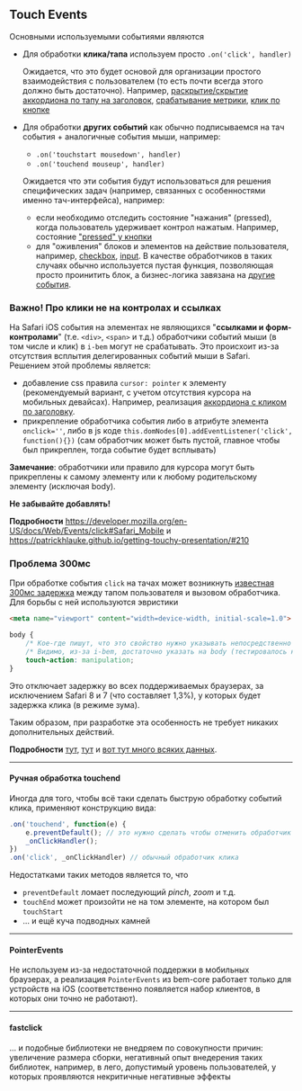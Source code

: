 ## Touch Events

Основными используемыми событиями являются
* Для обработки **клика/тапа** используем просто `.on('click', handler)`

    Ожидается, что это будет основой для организации простого взаимодействия с пользователем (то есть почти всегда
    этого должно быть достаточно).
    Например, [раскрытие/скрытие аккордиона по тапу на заголовок](../blocks/accordion/__item/accordion__item.js),
    [срабатывание метрики](../blocks/metrika/__goal/metrika__goal.js#L6),
    [клик по кнопке](../blocks/button/button.js#L37)

* Для обработки **других событий** как обычно подписываемся на тач события + аналогичные события мыши, например:
    * `.on('touchstart mousedown', handler)`
    * `.on('touchend mouseup', handler)`

    Ожидается что эти события будут использоваться для решения специфических задач (например, связанных с особенностями
    именно тач-интерфейса), например:
    * если необходимо отследить состояние "нажания" (pressed), когда пользователь удерживает контрол нажатым. Например,
        состояние ["pressed" у кнопки](../blocks/button/button.js#L65)
    * для "оживления" блоков и элементов на действие пользователя, например,
        [checkbox](../blocks/checkbox/checkbox.js#L50), [input](../blocks/input/input.js#L58). В качестве
        обработчиков в таких случаях обычно используется пустая функция, позволяющая просто проинитить блок, а
        бизнес-логика завязана на [другие события](../blocks/input/input.js#L47).

### Важно! Про клики не на контролах и ссылках
На Safari iOS события на элементах не являющихся "**ссылками и форм-контролами**" (т.е. `<div>`, `<span>` и т.д.)
обработчики событий мыши (в том числе и клик) в `i-bem` могут не срабатывать. Это происхоит из-за отсутствия всплытия
делегированных событий мыши в Safari. Решением этой проблемы является:
* добавление css правила `cursor: pointer` к элементу (рекомендуемый вариант, с учетом отсутствия курсора на
    мобильных девайсах). Например, реализация [аккордиона с кликом по заголовку](blocks/accordion/accordion.sass#L19).
* прикрепление обработчика события либо в атрибуте элемента `onclick=''`, либо в js коде
    `this.domNodes[0].addEventListener('click', function(){})` (сам обработчик может быть пустой, главное чтобы был
    прикреплен, тогда событие будет всплывать)

**Замечание**: обработчики или правило для курсора могут быть прикреплены к самому элементу или к любому родительскому
элементу (исключая body).

**Не забывайте добавлять!**

**Подробности** https://developer.mozilla.org/en-US/docs/Web/Events/click#Safari_Mobile и
https://patrickhlauke.github.io/getting-touchy-presentation/#210

### Проблема 300мс
При обработке события `click` на тачах может возникнуть [известная](https://www.youtube.com/watch?v=uNxYbDtDPGM)
[300мс задержка](https://www.youtube.com/watch?v=IJ1fhtRRXG8) между тапом пользователя и вызовом обработчика.
Для борьбы с ней используются эвристики
```html
<meta name="viewport" content="width=device-width, initial-scale=1.0">
```
```css
body {
    /* Кое-где пишут, что это свойство нужно указывать непосредственно на элементе, на котором ловим событие */
    /* Видимо, из-за i-bem, достаточно указать на body (тестировалось на iOS 10 и 11) */
    touch-action: manipulation;
}
```

Это отключает задержку во всех поддерживаемых браузерах, за исключением Safari 8 и 7 (что составляет 1,3%), у
которых будет задержка клика (в режиме зума).

Таким образом, при разработке эта особенность не требует никаких дополнительных действий.

**Подробности** [тут](http://www.telerik.com/blogs/what-exactly-is.....-the-300ms-click-delay),
[тут](https://developers.google.com/web/updates/2013/12/300ms-tap-delay-gone-away) и
[вот тут много всяких данных](https://patrickhlauke.github.io/getting-touchy-presentation/#98).

---

#### Ручная обработка touchend
Иногда для того, чтобы всё таки сделать быструю обработку событий клика, применяют конструкцию вида:
```js
.on('touchend', function(e) {
    e.preventDefault(); // это нужно сделать чтобы отменить обработчик клика
    _onClickHandler();
})
.on('click', _onClickHandler) // обычный обработчик клика
```
Недостатками таких методов является то, что
* `preventDefault` ломает последующий *pinch*, *zoom* и т.д.
* `touchEnd` может произойти не на том элементе, на котором был `touchStart`
* ... и ещё куча подводных камней

---

#### PointerEvents
Не используем из-за недостаточной поддержки в мобильных браузерах, а реализация `PointerEvents` из bem-core работает
только для устройств на iOS (соответственно появляется набор клиентов, в которых они точно не работают).

---

#### fastclick
... и подобные библиотеки не внедряем по совокупности причин: увеличение размера сборки, негативный опыт внедерения
таких библиотек, например, в лего, допустимый уровень пользователей, у которых проявляются некритичные негативные
эффекты
